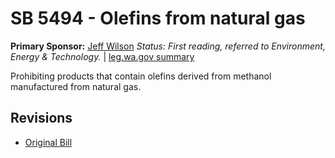 # SB 5494 - Olefins from natural gas
**Primary Sponsor:** [Jeff Wilson](/person/leg/jeff.wilson.md)
*Status: First reading, referred to Environment, Energy & Technology.* | [leg.wa.gov summary](https://app.leg.wa.gov/billsummary?BillNumber=5494&Year=2021)

Prohibiting products that contain olefins derived from methanol manufactured from natural gas.

## Revisions
* [Original Bill](1/)